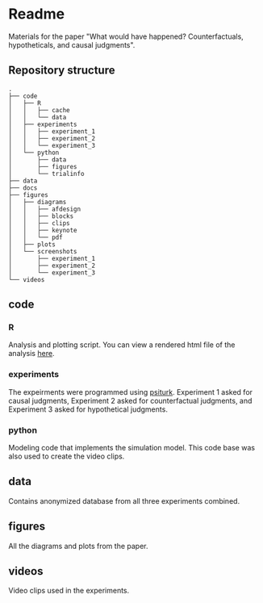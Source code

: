 # Readme

Materials for the paper "What would have happened? Counterfactuals, hypotheticals, and causal judgments". 

## Repository structure

```
.
├── code
│   ├── R
│   │   ├── cache
│   │   └── data
│   ├── experiments
│   │   ├── experiment_1
│   │   ├── experiment_2
│   │   └── experiment_3
│   └── python
│       ├── data
│       ├── figures
│       └── trialinfo
├── data
├── docs
├── figures
│   ├── diagrams
│   │   ├── afdesign
│   │   ├── blocks
│   │   ├── clips
│   │   ├── keynote
│   │   └── pdf
│   ├── plots
│   └── screenshots
│       ├── experiment_1
│       ├── experiment_2
│       └── experiment_3
└── videos
```

## code

### R

Analysis and plotting script. You can view a rendered html file of the analysis [here](https://cicl-stanford.github.io/counterfactual_hypothetical/). 

### experiments

The expeirments were programmed using [psiturk](https://psiturk.org/). Experiment 1 asked for causal judgments, Experiment 2 asked for counterfactual judgments, and Experiment 3 asked for hypothetical judgments. 

### python

Modeling code that implements the simulation model. This code base was also used to create the video clips. 

## data

Contains anonymized database from all three experiments combined. 

## figures

All the diagrams and plots from the paper. 

## videos

Video clips used in the experiments. 
